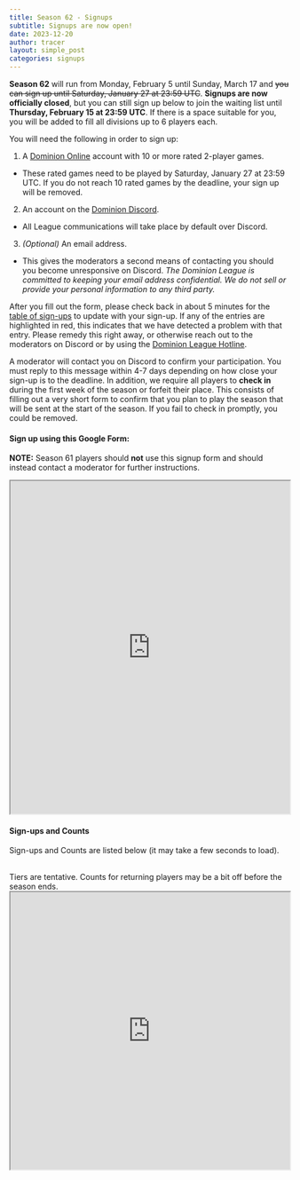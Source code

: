 ```yaml
---
title: Season 62 - Signups
subtitle: Signups are now open!
date: 2023-12-20
author: tracer
layout: simple_post
categories: signups
---
```

**Season 62** will run from Monday, February 5 until Sunday, March 17 and ~~you can sign up until Saturday, January 27 at 23:59 UTC~~. **Signups are now officially closed**, but you can still sign up below to join the waiting list until **Thursday, February 15 at 23:59 UTC**. If there is a space suitable for you, you will be added to fill all divisions up to 6 players each.

You will need the following in order to sign up:

1. A [Dominion Online](https://dominion.games) account with 10 or more rated 2-player games.
- These rated games need to be played by Saturday, January 27 at 23:59 UTC. If you do not reach 10 rated games by the deadline, your sign up will be removed.
2. An account on the [Dominion Discord](https://discord.gg/vMmmMBu).
- All League communications will take place by default over Discord.
3. *(Optional)* An email address.
- This gives the moderators a second means of contacting you should you become unresponsive on Discord. *The Dominion League is committed to keeping your email address confidential. We do not sell or provide your personal information to any third party.*

After you fill out the form, please check back in about 5 minutes for the [table of sign-ups](#sign-ups-and-counts) to update with your sign-up. If any of the entries are highlighted in red, this indicates that we have detected a problem with that entry. Please remedy this right away, or otherwise reach out to the moderators on Discord or by using the [Dominion League Hotline](http://dominionleague.org/hotline).

A moderator will contact you on Discord to confirm your participation. You must reply to this message within 4-7 days depending on how close your sign-up is to the deadline. In addition, we require all players to **check in** during the first week of the season or forfeit their place. This consists of filling out a very short form to confirm that you plan to play the season that will be sent at the start of the season. If you fail to check in promptly, you could be removed.

#### Sign up using this Google Form:

**NOTE:** Season 61 players should **not** use this signup form and should instead contact a moderator for further instructions.
<br>

<div class="sheets">

<iframe src="https://docs.google.com/forms/d/e/1FAIpQLSeBkJuy8izXIscotz0AoMRi52LCcdvPPCAM3L-YQNB1531HUA/viewform?embedded=true" width="100%" height="600">Loading…</iframe>
</div>

#### Sign-ups and Counts

Sign-ups and Counts are listed below (it may take a few seconds to load).

<br>
Tiers are tentative. Counts for returning players may be a bit off before the season ends.

<div class="sheets">
  <iframe src="https://docs.google.com/spreadsheets/d/19O0sOEhNhoe8DQMjUn3q2U0F6EeUvcCJr7eYw4OdKE0/pubhtml" height="500" width="100%">Loading...</iframe>
</div>
